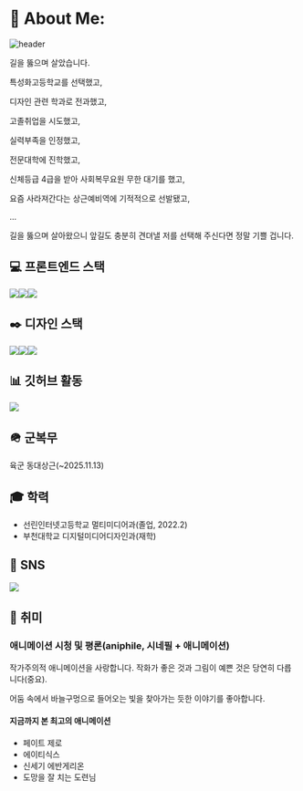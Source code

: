 # 💫 About Me:
![header](https://capsule-render.vercel.app/api?type=waving&height=300&color=timeGradient&text=길을%20뚫는%20사람&reversal=false&fontAlign=50&textBg=false&fontColor=ffffff)

길을 뚫으며 살았습니다.

특성화고등학교를 선택했고,

디자인 관련 학과로 전과했고,

고졸취업을 시도했고,

실력부족을 인정했고,

전문대학에 진학했고,

신체등급 4급을 받아 사회복무요원 무한 대기를 했고,

요즘 사라져간다는 상근예비역에 기적적으로 선발됐고,

...

길을 뚫으며 살아왔으니 앞길도 충분히 견뎌낼 저를 선택해 주신다면 정말 기쁠 겁니다.

## 💻 프론트엔드 스택
<img src="https://img.shields.io/badge/Vue3-%2335495e.svg?style=for-the-badge&logo=Vue.js"/><img src="https://img.shields.io/badge/Typescript-%233178C6.svg?style=for-the-badge&logo=Typescript&logoColor=%23ffffff"/><img src="https://img.shields.io/badge/Sass-%23CC6699.svg?style=for-the-badge&logo=Sass&logoColor=%23ffffff"/>

## ✒️ 디자인 스택
<img src="https://img.shields.io/badge/Photoshop-%2331A8FF.svg?style=for-the-badge&logo=Adobe Photoshop&logoColor=%23ffffff"/><img src="https://img.shields.io/badge/Illustrator-%23FF9A00.svg?style=for-the-badge&logo=Adobe Illustrator&logoColor=%23ffffff"/><img src="https://img.shields.io/badge/Figma-%23F24E1E.svg?style=for-the-badge&logo=Figma&logoColor=%23ffffff"/>

## 📊 깃허브 활동
<a href="https://github.com/anuraghazra/github-readme-stats">
  <img align="center" src="https://github-readme-stats.vercel.app/api/top-langs/?username=DeAcct&layout=compact&theme=vue-dark" />
</a>

## 🪖 군복무
육군 동대상근(~2025.11.13)

## 🎓 학력
- 선린인터넷고등학교 멀티미디어과(졸업, 2022.2)
- 부천대학교 디지털미디어디자인과(재학)

## 🧭 SNS
<a href="https://instagram.com/@lyco.ry">
  <img src="https://img.shields.io/badge/Instagram@lyco.ry-%23E4405F.svg?style=for-the-badge&logo=Instagram&logoColor=%23ffffff"/>
</a>

## 💞 취미
### 애니메이션 시청 및 평론(aniphile, 시네필 + 애니메이션)

작가주의적 애니메이션을 사랑합니다. 작화가 좋은 것과 그림이 예쁜 것은 당연히 다릅니다(중요).

어둠 속에서 바늘구멍으로 들어오는 빛을 찾아가는 듯한 이야기를 좋아합니다.

#### 지금까지 본 최고의 애니메이션
- 페이트 제로
- 에이티식스
- 신세기 에반게리온
- 도망을 잘 치는 도련님



